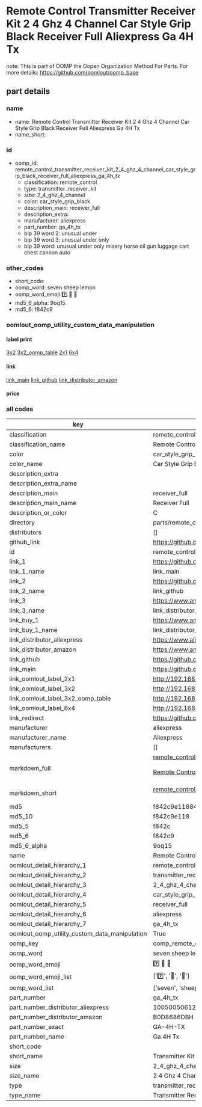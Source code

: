 # Remote Control Transmitter Receiver Kit 2 4 Ghz 4 Channel Car Style Grip Black Receiver Full Aliexpress Ga 4H Tx  

note: This is part of OOMP the Oopen Organization Method For Parts. For more details: https://github.com/oomlout/oomp_base

##  part details
  







### name
* name: Remote Control Transmitter Receiver Kit 2 4 Ghz 4 Channel Car Style Grip Black Receiver Full Aliexpress Ga 4H Tx
* name_short: 
### id
* oomp_id: remote_control_transmitter_receiver_kit_2_4_ghz_4_channel_car_style_grip_black_receiver_full_aliexpress_ga_4h_tx
  * classification: remote_control
  * type: transmitter_receiver_kit
  * size: 2_4_ghz_4_channel
  * color: car_style_grip_black
  * description_main: receiver_full
  * description_extra: 
  * manufacturer: aliexpress
  * part_number: ga_4h_tx
  * bip 39 word 2: unusual under
  * bip 39 word 3: unusual under only
  * bip 39 word: unusual under only misery horse oil gun luggage cart chest cannon auto

### other_codes
* short_code: 
* oomp_word: seven sheep lemon
* oomp_word_emoji :seven: :sheep: :lemon:
* md5_6_alpha: 9oq15
* md5_6: f842c9






### oomlout_oomp_utility_custom_data_manipulation
#### label print
[3x2](http://192.168.1.245:1112/?label=oomp%209oq15)
[3x2_oomp_table](http://192.168.1.108:1112/?label=oomp%209oq15)
[2x1](http://192.168.1.242:1112/?label=oomp%209oq15)
[6x4](http://192.168.1.55:1112/?label=oomp%209oq15)    

#### link

[link_main](https://github.com/oomlout/oomlout_oomp_version_1_messy/tree/main/parts/remote_control_transmitter_receiver_kit_2_4_ghz_4_channel_car_style_grip_black_receiver_full_aliexpress_ga_4h_tx) [link_github](https://github.com/oomlout/oomlout_oomp_version_1_messy/tree/main/parts/remote_control_transmitter_receiver_kit_2_4_ghz_4_channel_car_style_grip_black_receiver_full_aliexpress_ga_4h_tx) [link_distributor_amazon](https://www.amazon.co.uk/dp/B0D8686DBH)                            

#### price







### all codes 
| key | value |  
| --- | --- |  
| classification | remote_control |  
| classification_name | Remote Control |  
| color | car_style_grip_black |  
| color_name | Car Style Grip Black |  
| description_extra |  |  
| description_extra_name |  |  
| description_main | receiver_full |  
| description_main_name | Receiver Full |  
| description_or_color | C  |  
| directory | parts/remote_control_transmitter_receiver_kit_2_4_ghz_4_channel_car_style_grip_black_receiver_full_aliexpress_ga_4h_tx |  
| distributors | [] |  
| github_link | https://github.com/oomlout/oomlout_oomp_part_src/tree/main/parts/remote_control_transmitter_receiver_kit_2_4_ghz_4_channel_car_style_grip_black_receiver_full_aliexpress_ga_4h_tx |  
| id | remote_control_transmitter_receiver_kit_2_4_ghz_4_channel_car_style_grip_black_receiver_full_aliexpress_ga_4h_tx |  
| link_1 | https://github.com/oomlout/oomlout_oomp_version_1_messy/tree/main/parts/remote_control_transmitter_receiver_kit_2_4_ghz_4_channel_car_style_grip_black_receiver_full_aliexpress_ga_4h_tx |  
| link_1_name | link_main |  
| link_2 | https://github.com/oomlout/oomlout_oomp_version_1_messy/tree/main/parts/remote_control_transmitter_receiver_kit_2_4_ghz_4_channel_car_style_grip_black_receiver_full_aliexpress_ga_4h_tx |  
| link_2_name | link_github |  
| link_3 | https://www.amazon.co.uk/dp/B0D8686DBH |  
| link_3_name | link_distributor_amazon |  
| link_buy_1 | https://www.amazon.co.uk/dp/B0D8686DBH |  
| link_buy_1_name | link_distributor_amazon |  
| link_distributor_aliexpress | https://www.aliexpress.com/item/1005005061265278.html |  
| link_distributor_amazon | https://www.amazon.co.uk/dp/B0D8686DBH |  
| link_github | https://github.com/oomlout/oomlout_oomp_version_1_messy/tree/main/parts/remote_control_transmitter_receiver_kit_2_4_ghz_4_channel_car_style_grip_black_receiver_full_aliexpress_ga_4h_tx |  
| link_main | https://github.com/oomlout/oomlout_oomp_version_1_messy/tree/main/parts/remote_control_transmitter_receiver_kit_2_4_ghz_4_channel_car_style_grip_black_receiver_full_aliexpress_ga_4h_tx |  
| link_oomlout_label_2x1 | http://192.168.1.242:1112/?label=oomp%209oq15 |  
| link_oomlout_label_3x2 | http://192.168.1.245:1112/?label=oomp%209oq15 |  
| link_oomlout_label_3x2_oomp_table | http://192.168.1.108:1112/?label=oomp%209oq15 |  
| link_oomlout_label_6x4 | http://192.168.1.55:1112/?label=oomp%209oq15 |  
| link_redirect | https://github.com/oomlout/oomlout_oomp_version_1_messy/tree/main/parts/remote_control_transmitter_receiver_kit_2_4_ghz_4_channel_car_style_grip_black_receiver_full_aliexpress_ga_4h_tx |  
| manufacturer | aliexpress |  
| manufacturer_name | Aliexpress |  
| manufacturers | [] |  
| markdown_full | [remote_control_transmitter_receiver_kit_2_4_ghz_4_channel_car_style_grip_black_receiver_full_aliexpress_ga_4h_tx](none)<br>[](none)<br>[Remote Control Transmitter Receiver Kit 2 4 Ghz 4 Channel Car Style Grip Black Receiver Full Aliexpress Ga 4H Tx](none)<br><br> |  
| markdown_short | [remote_control_transmitter_receiver_kit_2_4_ghz_4_channel_car_style_grip_black_receiver_full_aliexpress_ga_4h_tx](none)<br><br> |  
| md5 | f842c9e11884ccfe6736e8db363b3772 |  
| md5_10 | f842c9e118 |  
| md5_5 | f842c |  
| md5_6 | f842c9 |  
| md5_6_alpha | 9oq15 |  
| name | Remote Control Transmitter Receiver Kit 2 4 Ghz 4 Channel Car Style Grip Black Receiver Full Aliexpress Ga 4H Tx |  
| oomlout_detail_hierarchy_1 | remote_control |  
| oomlout_detail_hierarchy_2 | transmitter_receiver_kit |  
| oomlout_detail_hierarchy_3 | 2_4_ghz_4_channel |  
| oomlout_detail_hierarchy_4 | car_style_grip_black |  
| oomlout_detail_hierarchy_5 | receiver_full |  
| oomlout_detail_hierarchy_6 | aliexpress |  
| oomlout_detail_hierarchy_7 | ga_4h_tx |  
| oomlout_oomp_utility_custom_data_manipulation | True |  
| oomp_key | oomp_remote_control_transmitter_receiver_kit_2_4_ghz_4_channel_car_style_grip_black_receiver_full_aliexpress_ga_4h_tx |  
| oomp_word | seven sheep lemon |  
| oomp_word_emoji | :seven: :sheep: :lemon: |  
| oomp_word_emoji_list | [':seven:', ':sheep:', ':lemon:'] |  
| oomp_word_list | ['seven', 'sheep', 'lemon'] |  
| part_number | ga_4h_tx |  
| part_number_distributor_aliexpress | 1005005061265278 |  
| part_number_distributor_amazon | B0D8686DBH |  
| part_number_exact | GA-4H-TX |  
| part_number_name | Ga 4H Tx |  
| short_code |  |  
| short_name | Transmitter Kit 4 Channel |  
| size | 2_4_ghz_4_channel |  
| size_name | 2 4 Ghz 4 Channel |  
| type | transmitter_receiver_kit |  
| type_name | Transmitter Receiver Kit |  
